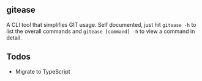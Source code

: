 ## gitease

A CLI tool that simplifies GIT usage.
Self documented, just hit `gitease -h` to list the overall commands and `gitease [command] -h` to view a command in detail.

## Todos

- Migrate to TypeScript

